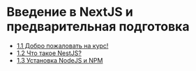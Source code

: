 # Введение в NextJS и предварительная подготовка

- [1.1 Добро пожаловать на курс!](./1.1%20Welcome%20to%20the%20course!)
- [1.2 Что такое NestJS?](./1.2%20What%20is%20NestJS%3F)
- [1.3 Установка NodeJS и NPM](./1.3%20Installing%20Node.js%20and%20NPM)
